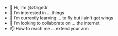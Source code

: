 - 👋 Hi, I’m @z0rgn0r
- 👀 I’m interested in ... things
- 🌱 I’m currently learning ... to fly but i ain't got wings
- 💞️ I’m looking to collaborate on ... the internet
- 📫 How to reach me ... extend your arm

<!---
z0rgn0r/z0rgn0r is a ✨ special ✨ repository because its `README.md` (this file) appears on your GitHub profile.
You can click the Preview link to take a look at your changes.
--->
